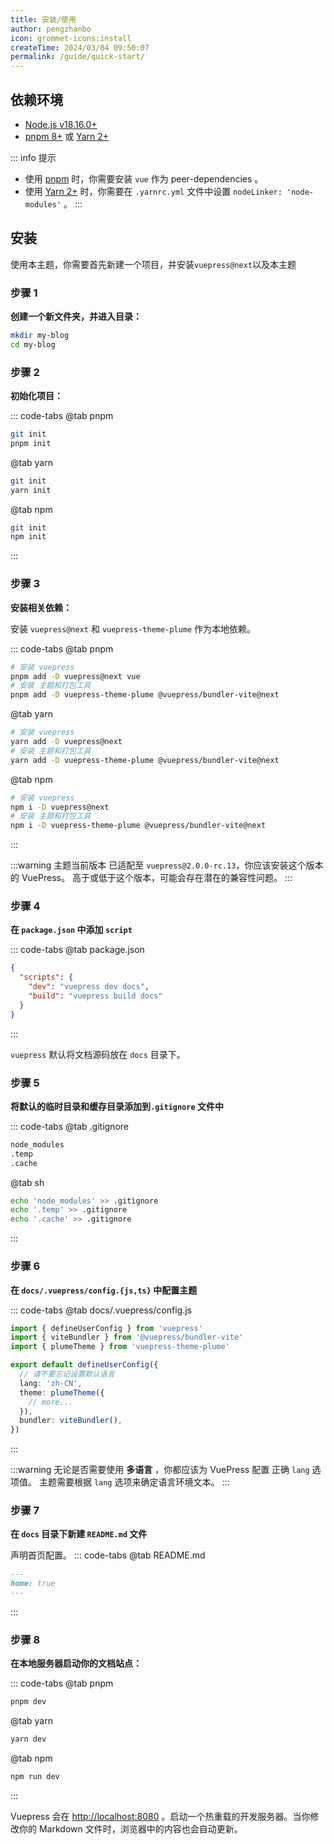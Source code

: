 ```yaml
---
title: 安装/使用
author: pengzhanbo
icon: grommet-icons:install
createTime: 2024/03/04 09:50:07
permalink: /guide/quick-start/
---
```


## 依赖环境

- [Node.js v18.16.0+](https://nodejs.org/)
- [pnpm 8+](https://pnpm.io/zh/) 或 [Yarn 2+](https://yarnpkg.com/)

::: info 提示

- 使用 [pnpm](https://pnpm.io/zh/) 时，你需要安装 `vue` 作为 peer-dependencies 。
- 使用 [Yarn 2+](https://yarnpkg.com/) 时，你需要在 `.yarnrc.yml` 文件中设置 `nodeLinker: 'node-modules'` 。
:::

## 安装

使用本主题，你需要首先新建一个项目，并安装`vuepress@next`以及本主题

### 步骤 1

**创建一个新文件夹，并进入目录：**

``` sh
mkdir my-blog
cd my-blog
```

### 步骤 2

**初始化项目：**

::: code-tabs
@tab pnpm

``` sh
git init
pnpm init
```

@tab yarn

``` sh
git init
yarn init
```

@tab npm

``` sh
git init
npm init
```

:::

### 步骤 3

**安装相关依赖：**

安装 `vuepress@next` 和 `vuepress-theme-plume` 作为本地依赖。

::: code-tabs
@tab pnpm

```sh
# 安装 vuepress
pnpm add -D vuepress@next vue
# 安装 主题和打包工具
pnpm add -D vuepress-theme-plume @vuepress/bundler-vite@next
```

@tab yarn

``` sh
# 安装 vuepress
yarn add -D vuepress@next
# 安装 主题和打包工具
yarn add -D vuepress-theme-plume @vuepress/bundler-vite@next
```

@tab npm

``` sh
# 安装 vuepress
npm i -D vuepress@next
# 安装 主题和打包工具
npm i -D vuepress-theme-plume @vuepress/bundler-vite@next
```

:::

:::warning
主题当前版本 已适配至 `vuepress@2.0.0-rc.13`，你应该安装这个版本的 VuePress。
高于或低于这个版本，可能会存在潜在的兼容性问题。
:::

### 步骤 4

**在 `package.json` 中添加 `script`**

::: code-tabs
@tab package.json

``` json
{
  "scripts": {
    "dev": "vuepress dev docs",
    "build": "vuepress build docs"
  }
}
```

:::

`vuepress` 默认将文档源码放在 `docs` 目录下。

### 步骤 5

**将默认的临时目录和缓存目录添加到`.gitignore` 文件中**

::: code-tabs
@tab .gitignore

``` txt
node_modules
.temp
.cache
```

@tab sh

``` sh
echo 'node_modules' >> .gitignore
echo '.temp' >> .gitignore
echo '.cache' >> .gitignore
```

:::

### 步骤 6

**在 `docs/.vuepress/config.{js,ts}` 中配置主题**

::: code-tabs
@tab docs/.vuepress/config.js

``` ts
import { defineUserConfig } from 'vuepress'
import { viteBundler } from '@vuepress/bundler-vite'
import { plumeTheme } from 'vuepress-theme-plume'

export default defineUserConfig({
  // 请不要忘记设置默认语言
  lang: 'zh-CN',
  theme: plumeTheme({
    // more...
  }),
  bundler: viteBundler(),
})
```

:::

:::warning
无论是否需要使用 **多语言** ，你都应该为 VuePress 配置 正确 `lang` 选项值。
主题需要根据 `lang` 选项来确定语言环境文本。
:::

### 步骤 7

**在 `docs` 目录下新建 `README.md` 文件**

声明首页配置。
::: code-tabs
@tab README.md

``` md
---
home: true
---
```

:::

### 步骤 8

**在本地服务器启动你的文档站点：**

::: code-tabs
@tab pnpm

```sh
pnpm dev
```

@tab yarn

``` sh
yarn dev
```

@tab npm

``` sh
npm run dev
```

:::

Vuepress 会在 [http://localhost:8080](http://localhost:8080) 。启动一个热重载的开发服务器。当你修改你的 Markdown 文件时，浏览器中的内容也会自动更新。
